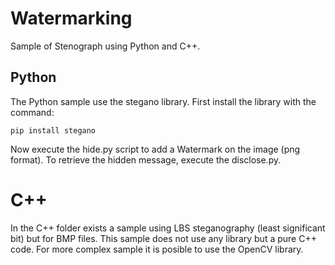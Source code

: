 # Watermarking

Sample of Stenograph using Python and C++.

## Python

The Python sample use the stegano library.
First install the library with the command:

    pip install stegano
    
Now execute the hide.py script to add a Watermark on the image (png format).
To retrieve the hidden message, execute the disclose.py.

# C++
In the C++ folder exists a sample using LBS steganography (least significant bit) but for BMP files.
This sample does not use any library but a pure C++ code.
For more complex sample it is posible to use the OpenCV library.